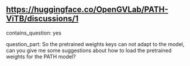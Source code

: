 ## https://huggingface.co/OpenGVLab/PATH-ViTB/discussions/1

contains_question: yes

question_part: So the pretrained weights keys can not adapt to the model, can you give me some suggestions about how to load the pretrained weights for the PATH model?